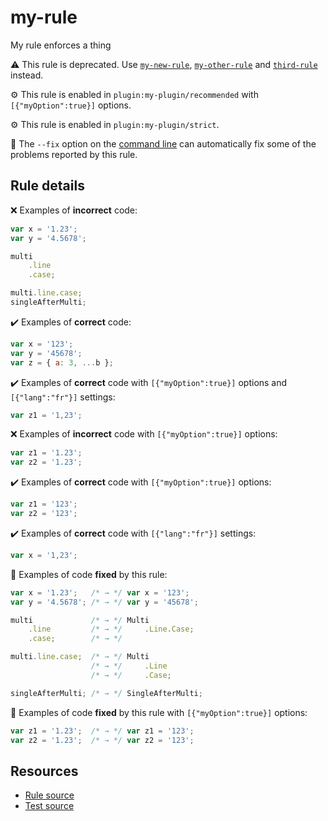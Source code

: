 # my-rule

My rule enforces a thing

⚠️ This rule is deprecated. Use [`my-new-rule`](my-new-rule.md), [`my-other-rule`](my-other-rule.md) and [`third-rule`](third-rule.md) instead.

⚙️ This rule is enabled in `plugin:my-plugin/recommended` with `[{"myOption":true}]` options.

⚙️ This rule is enabled in `plugin:my-plugin/strict`.

🔧 The `--fix` option on the [command line](https://eslint.org/docs/user-guide/command-line-interface#fixing-problems) can automatically fix some of the problems reported by this rule.

## Rule details

❌ Examples of **incorrect** code:
```js
var x = '1.23';
var y = '4.5678';

multi
    .line
    .case;

multi.line.case;
singleAfterMulti;
```

✔️ Examples of **correct** code:
```js
var x = '123';
var y = '45678';
var z = { a: 3, ...b };
```

✔️ Examples of **correct** code with `[{"myOption":true}]` options and `[{"lang":"fr"}]` settings:
```js
var z1 = '1,23';
```

❌ Examples of **incorrect** code with `[{"myOption":true}]` options:
```js
var z1 = '1.23';
var z2 = '1.23';
```

✔️ Examples of **correct** code with `[{"myOption":true}]` options:
```js
var z1 = '123';
var z2 = '123';
```

✔️ Examples of **correct** code with `[{"lang":"fr"}]` settings:
```js
var x = '1,23';
```

🔧 Examples of code **fixed** by this rule:
```js
var x = '1.23';   /* → */ var x = '123';
var y = '4.5678'; /* → */ var y = '45678';

multi             /* → */ Multi
    .line         /* → */     .Line.Case;
    .case;        /* → */

multi.line.case;  /* → */ Multi
                  /* → */     .Line
                  /* → */     .Case;

singleAfterMulti; /* → */ SingleAfterMulti;
```

🔧 Examples of code **fixed** by this rule with `[{"myOption":true}]` options:
```js
var z1 = '1.23';  /* → */ var z1 = '123';
var z2 = '1.23';  /* → */ var z2 = '123';
```

## Resources

* [Rule source](/rules/my-rule.js)
* [Test source](/tests/my-rule.js)
